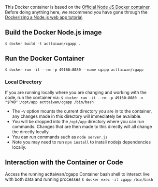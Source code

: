 This Docker container is based on the [Official Node JS Docker container](https://hub.docker.com/_/node/). Before doing anything here, we recommend you have gone through the [Dockerizing a Node.js web app tutorial](https://nodejs.org/en/docs/guides/nodejs-docker-webapp/).

## Build the Docker Node.js image 
`$ docker build -t acttaiwan/cgapp .`

## Run the Docker Container
`$ docker run -it --rm -p 49160:8080 --name cgapp acttaiwan/cgapp`

### Local Directory
If you are running locally where you are changing and working with the code, run the container via:
`$ docker run -it --rm -p 49160:8080 -v "$PWD":/opt/app acttaiwan/cgapp /bin/bash`

* The -v option mounts the current directory you are in to the container, any changes made in this directory will immediately be available.
* You will be dropped into the `/opt/app` directory where you can run commands. Changes that are then made to this directly will all change the directly locally.
* You can run commands such as `node server.js`
* Note you may need to run `npm install` to install nodejs dependencies locally.

## Interaction with the Container or Code
Access the running acttaiwan/cgapp Container bash shell to interact live with both data and running processes
`$ docker exec -it cgapp /bin/bash`